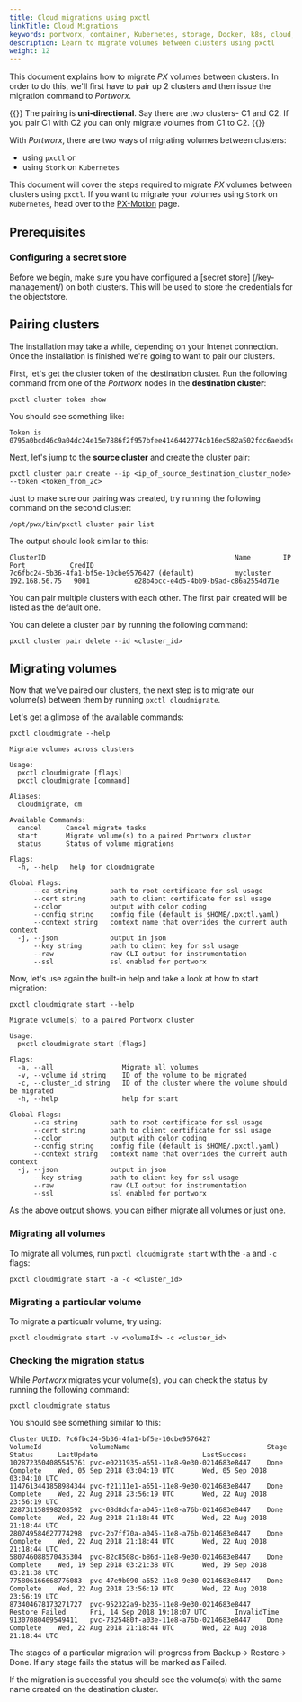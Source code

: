 ```yaml
---
title: Cloud migrations using pxctl
linkTitle: Cloud Migrations
keywords: portworx, container, Kubernetes, storage, Docker, k8s, cloud, DR, disaster recovery, cluster, migration
description: Learn to migrate volumes between clusters using pxctl
weight: 12
---
```


This document explains how to migrate _PX_ volumes between clusters. In order to do this, we'll first have to pair up 2 clusters and then issue the migration command to _Portworx_.

{{<info>}}
The pairing is **uni-directional**. Say there are two clusters- C1 and C2. If you pair C1 with C2 you can only migrate volumes from C1 to C2.
{{</info>}}

With _Portworx_, there are two ways of migrating volumes between clusters:

* using `pxctl` or
* using `Stork` on `Kubernetes`

This document will cover the steps required to migrate _PX_ volumes between clusters using `pxctl`. If you want to migrate your volumes using `Stork` on `Kubernetes`, head over to the [PX-Motion](/portworx-install-with-kubernetes/migration/px-motion/) page.


## Prerequisites

### Configuring a secret store

Before we begin, make sure you have configured a [secret store] (/key-management/) on both clusters. This will be used to store the credentials for the objectstore.

## Pairing clusters

The installation may take a while, depending on your Intenet connection. Once the installation is finished we're going to want to pair our clusters.

First, let's get the cluster token of the destination cluster. Run the following command from one of the _Portworx_ nodes in the **destination cluster**:


```text
pxctl cluster token show
```

You should see something like:

```
Token is 0795a0bcd46c9a04dc24e15e7886f2f957bfee4146442774cb16ec582a502fdc6aebd5c30e95ff40a6c00e4e8d30e31d4dbd16b6c9b93dfd56774274ee8798cd
```

Next, let's jump to the **source cluster** and create the cluster pair:

```text
pxctl cluster pair create --ip <ip_of_source_destination_cluster_node> --token <token_from_2c>
```

Just to make sure our pairing was created, try running the following command on the second cluster:

```text
/opt/pwx/bin/pxctl cluster pair list
```

The output should look similar to this:

```
ClusterID                                               Name        IP              Port           CredID
7c6fbc24-5b36-4fa1-bf5e-10cbe9576427 (default)          mycluster   192.168.56.75   9001           e28b4bcc-e4d5-4bb9-b9ad-c86a2554d71e
```

You can pair multiple clusters with each other. The first pair created will be listed as the default one.


You can delete a cluster pair by running the following command:

```
pxctl cluster pair delete --id <cluster_id>
```

## Migrating volumes

Now that we've paired our clusters, the next step is to migrate our volume(s) between them by running `pxctl cloudmigrate`.

Let's get a glimpse of the available commands:

```text
pxctl cloudmigrate --help
```

```
Migrate volumes across clusters

Usage:
  pxctl cloudmigrate [flags]
  pxctl cloudmigrate [command]

Aliases:
  cloudmigrate, cm

Available Commands:
  cancel      Cancel migrate tasks
  start       Migrate volume(s) to a paired Portworx cluster
  status      Status of volume migrations

Flags:
  -h, --help   help for cloudmigrate

Global Flags:
      --ca string        path to root certificate for ssl usage
      --cert string      path to client certificate for ssl usage
      --color            output with color coding
      --config string    config file (default is $HOME/.pxctl.yaml)
      --context string   context name that overrides the current auth context
  -j, --json             output in json
      --key string       path to client key for ssl usage
      --raw              raw CLI output for instrumentation
      --ssl              ssl enabled for portworx
```

Now, let's use again the built-in help and take a look at how to start migration:

```text
pxctl cloudmigrate start --help
```

```
Migrate volume(s) to a paired Portworx cluster

Usage:
  pxctl cloudmigrate start [flags]

Flags:
  -a, --all                 Migrate all volumes
  -v, --volume_id string    ID of the volume to be migrated
  -c, --cluster_id string   ID of the cluster where the volume should be migrated
  -h, --help                help for start

Global Flags:
      --ca string        path to root certificate for ssl usage
      --cert string      path to client certificate for ssl usage
      --color            output with color coding
      --config string    config file (default is $HOME/.pxctl.yaml)
      --context string   context name that overrides the current auth context
  -j, --json             output in json
      --key string       path to client key for ssl usage
      --raw              raw CLI output for instrumentation
      --ssl              ssl enabled for portworx
```

As the above output shows, you can either migrate all volumes or just one.


### Migrating all volumes

To migrate all volumes, run `pxctl cloudmigrate start` with the `-a` and `-c` flags:

```text
pxctl cloudmigrate start -a -c <cluster_id>
```

### Migrating a particular volume

To migrate a particualr volume, try using:

```text
pxctl cloudmigrate start -v <volumeId> -c <cluster_id>
```

### Checking the migration status

While _Portworx_ migrates your volume(s), you can check the status by running the following command:

```text
pxctl cloudmigrate status
```

You should see something similar to this:

```
Cluster UUID: 7c6fbc24-5b36-4fa1-bf5e-10cbe9576427
VolumeId            VolumeName                                  Stage   Status      LastUpdate                          LastSuccess
1028723504085545761 pvc-e0231935-a651-11e8-9e30-0214683e8447    Done    Complete    Wed, 05 Sep 2018 03:04:10 UTC       Wed, 05 Sep 2018 03:04:10 UTC
1147613441858984344 pvc-f21111e1-a651-11e8-9e30-0214683e8447    Done    Complete    Wed, 22 Aug 2018 23:56:19 UTC       Wed, 22 Aug 2018 23:56:19 UTC
228731158998208592  pvc-08d8dcfa-a045-11e8-a76b-0214683e8447    Done    Complete    Wed, 22 Aug 2018 21:18:44 UTC       Wed, 22 Aug 2018 21:18:44 UTC
280749584627774298  pvc-2b7ff70a-a045-11e8-a76b-0214683e8447    Done    Complete    Wed, 22 Aug 2018 21:18:44 UTC       Wed, 22 Aug 2018 21:18:44 UTC
580746088570435304  pvc-82c8508c-b86d-11e8-9e30-0214683e8447    Done    Complete    Wed, 19 Sep 2018 03:21:38 UTC       Wed, 19 Sep 2018 03:21:38 UTC
775806166668776083  pvc-47e9b090-a652-11e8-9e30-0214683e8447    Done    Complete    Wed, 22 Aug 2018 23:56:19 UTC       Wed, 22 Aug 2018 23:56:19 UTC
873404678173271727  pvc-952322a9-b236-11e8-9e30-0214683e8447    Restore Failed      Fri, 14 Sep 2018 19:18:07 UTC       InvalidTime
91307080409549411   pvc-7325480f-a03e-11e8-a76b-0214683e8447    Done    Complete    Wed, 22 Aug 2018 21:18:44 UTC       Wed, 22 Aug 2018 21:18:44 UTC
```

The stages of a particular migration will progress from Backup→ Restore→ Done. If any stage fails the status will be marked as Failed.

If the migration is successful you should see the volume(s) with the same name created on the destination cluster.
